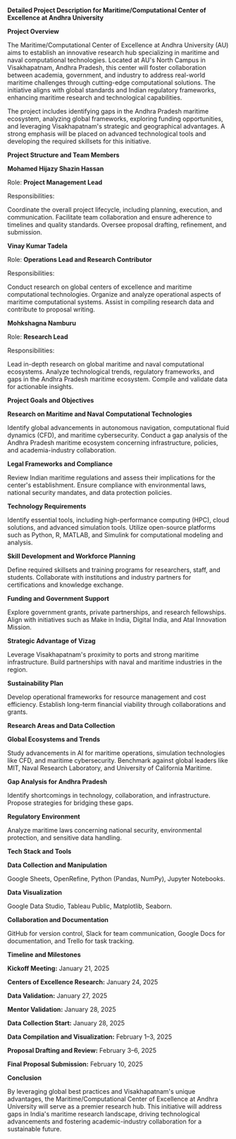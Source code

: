 **Detailed Project Description for Maritime/Computational Center of Excellence at Andhra University**

**Project Overview**

The Maritime/Computational Center of Excellence at Andhra University (AU) aims to establish an innovative research hub specializing in maritime and naval computational technologies. Located at AU's North Campus in Visakhapatnam, Andhra Pradesh, this center will foster collaboration between academia, government, and industry to address real-world maritime challenges through cutting-edge computational solutions. The initiative aligns with global standards and Indian regulatory frameworks, enhancing maritime research and technological capabilities.

The project includes identifying gaps in the Andhra Pradesh maritime ecosystem, analyzing global frameworks, exploring funding opportunities, and leveraging Visakhapatnam's strategic and geographical advantages. A strong emphasis will be placed on advanced technological tools and developing the required skillsets for this initiative.

**Project Structure and Team Members**

**Mohamed Hijazy Shazin Hassan**

Role: **Project Management Lead**

Responsibilities:

Coordinate the overall project lifecycle, including planning, execution, and communication.
Facilitate team collaboration and ensure adherence to timelines and quality standards.
Oversee proposal drafting, refinement, and submission.

**Vinay Kumar Tadela**

Role: **Operations Lead and Research Contributor**

Responsibilities:

Conduct research on global centers of excellence and maritime computational technologies.
Organize and analyze operational aspects of maritime computational systems.
Assist in compiling research data and contribute to proposal writing.

**Mohkshagna Namburu**

Role: **Research Lead**

Responsibilities:

Lead in-depth research on global maritime and naval computational ecosystems.
Analyze technological trends, regulatory frameworks, and gaps in the Andhra Pradesh maritime ecosystem.
Compile and validate data for actionable insights.

**Project Goals and Objectives**

**Research on Maritime and Naval Computational Technologies**

Identify global advancements in autonomous navigation, computational fluid dynamics (CFD), and maritime cybersecurity.
Conduct a gap analysis of the Andhra Pradesh maritime ecosystem concerning infrastructure, policies, and academia-industry collaboration.

**Legal Frameworks and Compliance**

Review Indian maritime regulations and assess their implications for the center's establishment.
Ensure compliance with environmental laws, national security mandates, and data protection policies.

**Technology Requirements**

Identify essential tools, including high-performance computing (HPC), cloud solutions, and advanced simulation tools.
Utilize open-source platforms such as Python, R, MATLAB, and Simulink for computational modeling and analysis.

**Skill Development and Workforce Planning**

Define required skillsets and training programs for researchers, staff, and students.
Collaborate with institutions and industry partners for certifications and knowledge exchange.

**Funding and Government Support**

Explore government grants, private partnerships, and research fellowships.
Align with initiatives such as Make in India, Digital India, and Atal Innovation Mission.

**Strategic Advantage of Vizag**

Leverage Visakhapatnam's proximity to ports and strong maritime infrastructure.
Build partnerships with naval and maritime industries in the region.

**Sustainability Plan**

Develop operational frameworks for resource management and cost efficiency.
Establish long-term financial viability through collaborations and grants.

**Research Areas and Data Collection**

**Global Ecosystems and Trends**

Study advancements in AI for maritime operations, simulation technologies like CFD, and maritime cybersecurity.
Benchmark against global leaders like MIT, Naval Research Laboratory, and University of California Maritime.

**Gap Analysis for Andhra Pradesh**

Identify shortcomings in technology, collaboration, and infrastructure.
Propose strategies for bridging these gaps.

**Regulatory Environment**

Analyze maritime laws concerning national security, environmental protection, and sensitive data handling.

**Tech Stack and Tools**

**Data Collection and Manipulation**

Google Sheets, OpenRefine, Python (Pandas, NumPy), Jupyter Notebooks.

**Data Visualization**

Google Data Studio, Tableau Public, Matplotlib, Seaborn.

**Collaboration and Documentation**

GitHub for version control, Slack for team communication, Google Docs for documentation, and Trello for task tracking.

**Timeline and Milestones**


**Kickoff Meeting:** January 21, 2025

**Centers of Excellence Research:** January 24, 2025

**Data Validation:** January 27, 2025

**Mentor Validation:** January 28, 2025

**Data Collection Start:** January 28, 2025

**Data Compilation and Visualization:** February 1–3, 2025

**Proposal Drafting and Review:** February 3–6, 2025

**Final Proposal Submission:** February 10, 2025

**Conclusion**

By leveraging global best practices and Visakhapatnam's unique advantages, the Maritime/Computational Center of Excellence at Andhra University will serve as a premier research hub. This initiative will address gaps in India's maritime research landscape, driving technological advancements and fostering academic-industry collaboration for a sustainable future.

